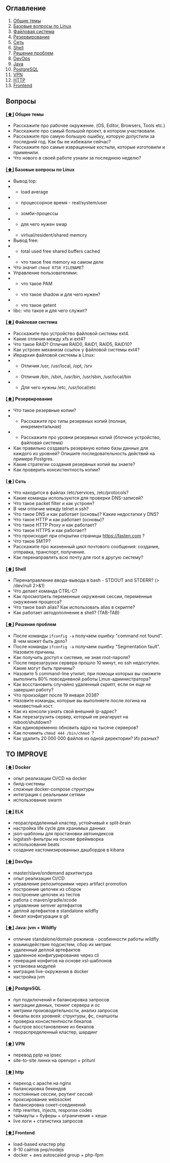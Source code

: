 ## <a name='toc'>Оглавление</a>

  1. [Общие темы](#general)
  1. [Базовые вопросы по Linux](#common)
  1. [Файловая система](#filesystem)
  1. [Резервирование](#backup)
  1. [Сеть](#networking)
  1. [Shell](#shell)
  1. [Решение проблем](#troubleshooting)
  1. [DevOps](#devops)
  1. [Java](#java)
  1. [PostgreSQL](#postgres)
  1. [VPN](#vpn)
  1. [HTTP](#http)
  1. [Frontend](#frontend)

## Вопросы

#### [[⬆]](#toc) <a name='general'>Общие темы</a>

* Расскажите про рабочее окружение. (OS, Editor, Browsers, Tools etc.)
* Расскажите про самый большой проект, в котором участвовали.
* Расскажите про самую большую ошибку, которую допустили за последний год. Как бы ее избежали сейчас?
* Расскажите про самые извращенные костыли, которые изготовили и применили.
* Что нового в своей работе узнали за последнюю неделю?

#### [[⬆]](#toc) <a name='common'>Базовые вопросы по Linux</a>

* Вывод top:
* * load average
* * процессорное время - real/system/user
* * зомби-процессы
* * для чего нужен swap
* * virtual/resident/shared memory
* Вывод free:
* * total used free shared buffers cached
* * что такое free memory на самом деле
* Что значит ```chmod 0750 FILENAME```?
* Управление пользователями:
* * что такое PAM
* * что такое shadow и для чего нужен?
* * что такое getent
* libc: что такое и для чего служит?

#### [[⬆]](#toc) <a name='filesystem'>Файловая система</a>

* Расскажите про устройство файловой системы ext4.
* Какие отличия между xfs и ext4?
* Что такое RAID? Отличия RAID0, RAID1, RAID5, RAID10?
* Как устроен механизм ссылок у файловой системы ext4?
* Иерархия файловой системы в Linux:
* * Отличия /usr, /usr/local, /opt, /srv
* * Отличия /bin, /sbin, /usr/bin, /usr/sbin, /usr/local/bin
* * Для чего нужны /etc, /usr/local/etc

#### [[⬆]](#toc) <a name='backup'>Резервирование</a>

* Что такое резервные копии? 
* * Расскажите про типы резервных копий (полная, инкрементальная)
* * Расскажите про уровни резервных копий (блочное устройство, файловая система)
* Как правильно создавать резервную копию базы данных для каждого из уровней? Опишите последовательность действий на примере Postgres.
* Какие стратегии создания резервных копий вы знаете?
* Как проверить консистентность копии?

#### [[⬆]](#toc) <a name='networking'>Сеть</a>

* Что находится в файлах /etc/services, /etc/protocols?
* Какие команды используются для проверки DNS-записей?
* Что такое packet filter и как устроен?
* В чем отличие между telnet и ssh?
* Что такое DNS и как работает (основы)? Какие недостатки у DNS?
* Что такое HTTP и как работает (основы)?
* Что такое HTTP Proxy и как работает?
* Что такое HTTPS и как работает?
* Что происходит при открытии страницы https://fasten.com ?
* Что такое SMTP?
* Расскажите про жизненный цикл почтового сообщения: создание, отправка, транспорт, получение.
* Как перенаправлять всю почту для root в другую систему?

#### [[⬆]](#toc) <a name='shell'>Shell</a>

* Перенаправление ввода-вывода в bash - STDOUT and STDERR? (> /dev/null 2>&1)
* Что делает команда CTRL-C?
* Как просмотреть переменные окружения сессии, переменные окружения процесса?
* Что такое bash alias? Как использовать alias в скрипте?
* Как работает автодополнение в shell? (TAB-TAB)

#### [[⬆]](#toc) <a name='troubleshooting'>Решение проблем</a>

* После команды ```ifconfig -a``` получаем ошибку "command not found". В чем может быть дело?
* После команды ```ifconfig -a``` получаем ошибку "Segmentation fault". Назовите причины.
* Как получить доступ к системе, не зная root-пароля?
* После перезагрузки сервера прошло 10 минут, но ssh недоступен. Какие могут быть причины?
* Назовите 5 command-line утилит, при помощи которых вы сможете выполнить 80% повседневной работы Linux-администратора?
* Как восстановить случайно удаленный скрипт, если он еще не завершил работу?
* Что произойдет после 19 января 2038?
* Назовите команды, которые вы выполняете после логина на неизвестный хост.
* Как из консоли узнать свой внешний ip-адрес?
* Как перезагрузить сервер, который не реагирует на reboot/shutdown?
* Как единовременно обновить ядро на тысяче серверов?
* Как починить ```chmod 444 /bin/chmod ```?
* Как удалить 20 000 000 файлов из одной директории? Из разных?

## TO IMPROVE

#### [[⬆]](#toc) <a name='docker'>Docker</a>

* опыт реализации CI/CD на docker
* билд-системы
* сложные docker-compose структуры
* интеграция с реальными сетями
* использование swarm

#### [[⬆]](#toc) <a name='elk'>ELK</a>

* геораспределенный кластер, устойчивый к split-brain
* настройка life cycle для хранимых данных
* json-шаблоны для простановки автоиндексов
* logstash-фильтры на основе фреймворка
* использование beats
* создание кастомизированных дашбордов в kibana

#### [[⬆]](#toc) <a name='devops'>DevOps</a>

* master/slave/ondemand архитектура
* опыт реализации CI/CD
* управление репозиториями через artifact promotion
* построение цепочек из сборок
* построение цепочек из тестов
* работа с maven/gradle/xcode
* управление semver артефактов
* деплой артефактов в standalone wildfly
* бекап конфигурации в git

#### [[⬆]](#toc) <a name='java'>Java: jvm + Wildfly</a>

* отличие standalone/domain режимов - особенности работы wildfly
* взаимодействие подсистем, сбор их метрик
* удаленный деплой артефактов
* удаленное конфигурирование через cli
* генерация конфигов на основе xsl-шаблонов
* установка модулей
* миграция live-окружения в docker
* настройка jvm

#### [[⬆]](#toc) <a name='postgres'>PostgreSQL</a>

* пул подключений и балансировка запросов
* миграции данных, тюнинг сервера и ос
* метрики производительности, анализ запросов
* бекапы всех уровней: структуры, фс, снапшоты
* проверка консистентности бекапов
* быстрое восстановление из бекапов
* геораспределенный кластер, шардинг

#### [[⬆]](#toc) <a name='vpn'>VPN</a>

* перевод pptp на ipsec
* site-to-site линки на openvpn + pritunl

#### [[⬆]](#toc) <a name='http'>http</a>

* переход с apache на nginx
* балансировка бекендов
* постоянные сессии, роутинг сессий
* проксирование websocket
* балансировка сокет-соединений
* http rewrites, injects, response codes
* таймауты + буферы + ограничения + кеши
* live логи + статистика запросов

#### [[⬆]](#toc) <a name='frontend'>Frontend</a>

* load-based кластер php
* 8-10 сайтов рнр/nodejs
* docker + aws autoscaled group + php-fpm

<!--- vim:ft=help:et:ts=2:sw=2:sts=2:ft=md:norl -->
